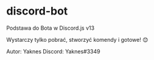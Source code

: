 # discord-bot
Podstawa do Bota w Discord.js v13

Wystarczy tylko pobrać, stworzyć komendy i gotowe! 😊

Autor: Yaknes
Discord: Yaknes#3349
